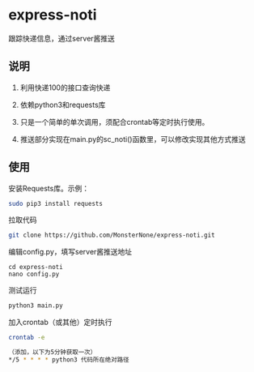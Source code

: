 # express-noti
跟踪快递信息，通过server酱推送

## 说明
1. 利用快递100的接口查询快递

2. 依赖python3和requests库

2. 只是一个简单的单次调用，须配合crontab等定时执行使用。

3. 推送部分实现在main.py的sc_noti()函数里，可以修改实现其他方式推送

## 使用

安装Requests库。示例：

```bash
sudo pip3 install requests
```

拉取代码

```bash
git clone https://github.com/MonsterNone/express-noti.git
```

编辑config.py，填写server酱推送地址
```
cd express-noti
nano config.py
```

测试运行

```bash
python3 main.py
```

加入crontab（或其他）定时执行

```bash
crontab -e

（添加，以下为5分钟获取一次）
*/5 * * * * python3 代码所在绝对路径
```



